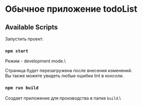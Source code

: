 # Обычное приложение todoList


## Available Scripts

Запустить проект:

### `npm start`

Режим  - development mode.\

Страница будет перезагружена после внесения изменений.\
Вы также можете увидеть любые ошибки lint в консоли.

### `npm run build`

Создает приложение для производства в папке `build`.\
